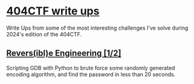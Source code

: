 # [404CTF write ups](./404ctf.com)

Write Ups from some of the most interesting challenges I've solve during 2024's edition of the 404CTF.

## [Revers(ibl)e Engineering [1/2]](./Reversible_Engineering_1)

Scripting GDB with Python to brute force some randomly generated encoding algorithm, and find the password in less than 20 seconds.
